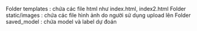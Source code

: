 Folder templates : chứa các file html như index.html, index2.html
Folder static/images : chứa các file hình ảnh do người sử dụng upload lên
Folder saved_model : chứa model và label dự đoán
